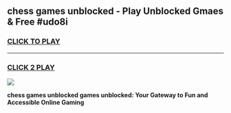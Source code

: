 
## chess games unblocked - Play Unblocked Gmaes & Free #udo8i
<h3>
<a href="https://premium.freeplayer.one?title=chess_games_unblocked&ref=03M">CLICK TO PLAY</a></h3>
<hr>

<h3>
<a href="https://premium.freeplayer.one?title=chess_games_unblocked&ref=03M">CLICK 2 PLAY</a>
  
</h3>

<a href="https://premium.freeplayer.one?title=chess_games_unblocked&ref=03M"><img src="https://clearcache.store/games.png"></a>


**chess games unblocked games unblocked: Your Gateway to Fun and Accessible Online Gaming**
